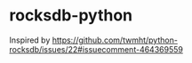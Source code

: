 # rocksdb-python
Inspired by https://github.com/twmht/python-rocksdb/issues/22#issuecomment-464369559
